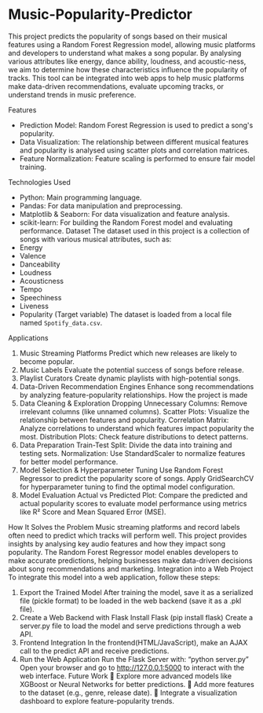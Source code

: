 # Music-Popularity-Predictor
This project predicts the popularity of songs based on their musical features using a Random Forest Regression model, allowing music platforms and developers to understand what makes a song popular. By analysing various attributes like energy, dance ability, loudness, and acoustic-ness, we aim to determine how these characteristics influence the popularity of tracks.
This tool can be integrated into web apps to help music platforms make data-driven recommendations, evaluate upcoming tracks, or understand trends in music preference.

Features
- Prediction Model: Random Forest Regression is used to predict a song's popularity.
- Data Visualization: The relationship between different musical features and popularity is analysed using scatter plots and correlation matrices.
- Feature Normalization: Feature scaling is performed to ensure fair model training.

 Technologies Used
- Python: Main programming language.
- Pandas: For data manipulation and preprocessing.
- Matplotlib & Seaborn: For data visualization and feature analysis.
- scikit-learn: For building the Random Forest model and evaluating performance.
Dataset
The dataset used in this project is a collection of songs with various musical attributes, such as:
- Energy
- Valence
- Danceability
- Loudness
- Acousticness
- Tempo
- Speechiness
- Liveness
- Popularity (Target variable)
The dataset is loaded from a local file named `Spotify_data.csv`.

Applications
1.	Music Streaming Platforms
Predict which new releases are likely to become popular.
2.	Music Labels
Evaluate the potential success of songs before release.
3.	Playlist Curators
Create dynamic playlists with high-potential songs.
4.	Data-Driven Recommendation Engines
Enhance song recommendations by analyzing feature-popularity relationships.
How the project is made
1.	Data Cleaning & Exploration
Dropping Unnecessary Columns: Remove irrelevant columns (like unnamed columns).
Scatter Plots: Visualize the relationship between features and popularity.
Correlation Matrix: Analyze correlations to understand which features impact popularity the most.
Distribution Plots: Check feature distributions to detect patterns.
2.	Data Preparation
Train-Test Split: Divide the data into training and testing sets.
Normalization: Use StandardScaler to normalize features for better model performance.
3.	Model Selection & Hyperparameter Tuning
Use Random Forest Regressor to predict the popularity score of songs.
Apply GridSearchCV for hyperparameter tuning to find the optimal model configuration.
4.	Model Evaluation
Actual vs Predicted Plot: Compare the predicted and actual popularity scores to evaluate model performance using metrics like R² Score and Mean Squared Error (MSE).

How It Solves the Problem
Music streaming platforms and record labels often need to predict which tracks will perform well. This project provides insights by analysing key audio features and how they impact song popularity. The Random Forest Regressor model enables developers to make accurate predictions, helping businesses make data-driven decisions about song recommendations and marketing.
Integration into a Web Project
To integrate this model into a web application, follow these steps:
1.	Export the Trained Model
After training the model, save it as a serialized file (pickle format) to be loaded in the web backend (save it as a .pkl file).
2.	Create a Web Backend with Flask
Install Flask (pip install flask) 
Create a server.py file to load the model and serve predictions through a web API.
3.	Frontend Integration
In the frontend(HTML/JavaScript), make an AJAX call to the predict API and receive predictions.
4.	Run the Web Application
Run the Flask Server with:
“python server.py”
Open your browser and go to http://127.0.0.1:5000 to interact with the web interface.
Future Work
	Explore more advanced models like XGBoost or Neural Networks for better predictions.
	Add more features to the dataset (e.g., genre, release date).
	Integrate a visualization dashboard to explore feature-popularity trends.

